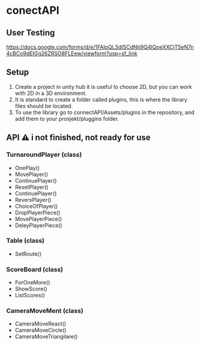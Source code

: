 # conectAPI

## User Testing

https://docs.google.com/forms/d/e/1FAIpQLSdlSCdNti9Q4IQoeXXCjT5eN7n4cBCo9dEIGg26ZRSO8FLEew/viewform?usp=sf_link

## Setup 

1. Create a project in unity hub it is useful to choose 2D, but you can work with 2D in a  3D environment.
2. It is standard to create a folder called plugins, this is where the library files should be located.
4. To use the library go to connectAPI/Assets/plugins in the repository, and add them to your prosjekt/pluggins folder.

## API :warning: i not finished, not ready for use


### TurnaroundPlayer (class)
- OnePlay()
- MovePlayer()
- ContinuePlayer()
- ResetPlayer()
- ContinuePlayer()
- ReversPlayer()
- ChoiceOfPlayer()
- DropPlayerPiece()
- MovePlayerPiece()
- DeleyPlayerPiece()

### Table (class)
- SetRoute()

### ScoreBoard (class)
- ForOneMore()
- ShowScore()
- ListScores()

### CameraMoveMent (class)
- CameraMoveReact()
- CameraMoveCircle()
- CameraMoveTriangilare()
